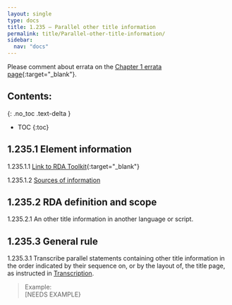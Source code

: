 ```yaml
---
layout: single
type: docs
title: 1.235 — Parallel other title information
permalink: title/Parallel-other-title-information/
sidebar:
  nav: "docs"
---
```


Please comment about errata on the [Chapter 1 errata page](https://docs.google.com/document/d/1ZQrHST262NmyQBIjqDihNGPaU_Y9rKCN2wiRPtwm-D8/edit#heading=h.eylvn33nwstx){:target="_blank"}.

## Contents:
{: .no_toc .text-delta }

- TOC
{:toc}

## 1.235.1 Element information

<a name="1.235.1.1">1.235.1.1</a> [Link to RDA Toolkit](https://beta.rdatoolkit.org/Content/Index?externalId=en-US_ala-80c7de78-1700-38d0-8703-a4779c9ed064){:target="_blank"}

<a name="1.235.1.2">1.235.1.2</a> [Sources of information](/DCRMR/title/)

## 1.235.2 RDA definition and scope

<a name="1.235.2.1">1.235.2.1</a> An other title information in another language or script.

## 1.235.3 General rule

<a name="1.235.3.1">1.235.3.1</a> Transcribe parallel statements containing other title information in the order indicated by their sequence on, or by the layout of, the title page, as instructed in [Transcription](/DCRMR/general-rules/Transcription/).

>Example:  
> [NEEDS EXAMPLE}
